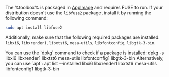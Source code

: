 <note id="info-install-ws-on-linux">

The %toolbox% is packaged in [AppImage](https://appimage.org) and requires FUSE to run.
If your distribution doesn't use the `libfuse2` package, install it by running the following command:

```Bash
sudo apt install libfuse2
```

Additionally, make sure that the following required packages are installed: `libxi6`, `libxrender1`, `libxtst6`, `mesa-utils`, `libfontconfig`, `libgtk-3-bin`.

<procedure title="Ways to check installed packages" collapsible="true">
    <step>You can use the `dpkg` command to check if a package is installed:
        <code-block>
        dpkg -s libxi6 libxrender1 libxtst6 mesa-utils libfontconfig1 libgtk-3-bin
        </code-block>
    </step>
    <step>Alternatively, you can use `apt`:
        <code-block>
        apt list --installed libxi6 libxrender1 libxtst6 mesa-utils libfontconfig1 libgtk-3-bin
        </code-block>
    </step>
</procedure>

</note>